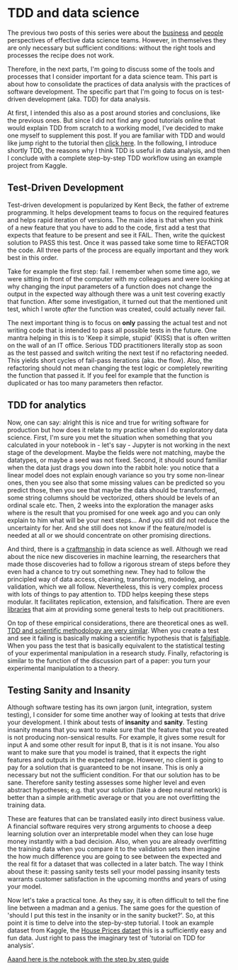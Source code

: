 # TDD and data science

The previous two posts of this series were about the [business](https://medium.com/@torokagoston/effective-data-science-teams-part-1-9f40c6bff275) and [people](https://medium.com/@torokagoston/effective-data-science-teams-part-2-6af6f7674be9) perspectives of effective data science teams. However, in themselves they are only necessary but sufficient conditions: without the right tools and processes the recipe does not work. 

Therefore, in the next parts, I'm going to discuss some of the tools and processes that I consider important for a data science team. This part is about how to consolidate the practices of data analysis with the practices of software development. The specific part that I'm going to focus on is test-driven development (aka. TDD) for data analysis. 

At first, I intended this also as a post around stories and conclusions, like the previous ones. But since I did not find any good tutorials online that would explain TDD from scratch to a working model, I've decided to make one myself to supplement this post. If you are familiar with TDD and would like jump right to the tutorial then [click here](https://nbviewer.jupyter.org/github/agostontorok/tdd_data_analysis/blob/master/TDD%20in%20data%20analysis%20-%20Step-by-step%20tutorial.ipynb). In the following, I introduce shortly TDD, the reasons why I think TDD is useful in data analysis, and then I conclude with a complete step-by-step TDD workflow using an example project from Kaggle.

## Test-Driven Development

Test-driven development is popularized by Kent Beck, the father of extreme programming. It helps development teams to focus on the required features and helps rapid iteration of versions. The main idea is that when you think of a new feature that you have to add to the code, first add a test that expects that feature to be present and see it FAIL. Then, write the quickest solution to PASS this test. Once it was passed take some time to REFACTOR the code. All three parts of the process are equally important and they work best in this order. 

Take for example the first step: fail. I remember when some time ago, we were sitting in front of the computer with my colleagues and were looking at why changing the input parameters of a function does not change the output in the expected way although there was a unit test covering exactly that function. After some investigation, it turned out that the mentioned unit test, which I wrote _after_ the function was created, could actually never fail. 

The next important thing is to focus on __only__ passing the actual test and not writing code that is intended to pass all possible tests in the future. One mantra helping in this is to 'Keep it simple, stupid' (KISS) that is often written on the wall of an IT office. Serious TDD practitioners literally stop as soon as the test passed and switch writing the next test if no refactoring needed. This yields short cycles of fail-pass iterations (aka. the flow). Also, the refactoring should not mean changing the test logic or completely rewriting the function that passed it. If you feel for example that the function is duplicated or has too many parameters then refactor. 

## TDD for analytics

Now, one can say: alright this is nice and true for writing software for production but how does it relate to my practice when I do exploratory data science. First, I'm sure you met the situation when something that you calculated in your notebook in - let's say - Jupyter is not working in the next stage of the development. Maybe the fields were not matching, maybe the datatypes, or maybe a seed was not fixed. Second, it should sound familiar when the data just drags you down into the rabbit hole: you notice that a linear model does not explain enough variance so you try some non-linear ones, then you see also that some missing values can be predicted so you predict those, then you see that maybe the data should be transformed, some string columns should be vectorized, others should be levels of an ordinal scale etc. Then, 2 weeks into the exploration the manager asks where is the result that you promised for one week ago and you can only explain to him what will be your next steps... And you still did not reduce the uncertainty for her. And she still does not know if the feature/model is needed at all or we should concentrate on other promising directions. 

And third, there is a [craftmanship](http://science.sciencemag.org/content/280/5366/1014.full?view=full) in data science as well. Although we read about the nice new discoveries in machine learning, the researchers that made those discoveries had to follow a rigorous stream of steps before they even had a chance to try out something new. They had to follow the principled way of data access, cleaning, transforming, modeling, and validation, which we all follow. Nevertheless, this is very complex process with lots of things to pay attention to. TDD helps keeping these steps modular. It facilitates replication, extension, and falsification. There are even [libraries](https://github.com/Thenerdstation/mltest) that aim at providing some general tests to help out pracititioners.  

On top of these empirical considerations, there are theoretical ones as well. [TDD and scientific methodology are very similar](https://www.oreilly.com/library/view/thoughtful-machine-learning/9781449374075/ch01.html). When you create a test and see it failing is basically making a scientific hypothesis that is [falsifiable](https://en.wikipedia.org/wiki/Falsifiability). When you pass the test that is basically equivalent to the statistical testing of your experimental manipulation in a research study. Finally, refactoring is similar to the function of the discussion part of a paper: you turn your experimental manipulation to a theory. 

## Testing Sanity and Insanity

Although software testing has its own jargon (unit, integration, system testing), I consider for some time another way of looking at tests that drive your development. I think about tests of __insanity__ and __sanity__. Testing insanity means that you want to make sure that the feature that you created is not producing non-sensical results. For example, it gives some result for input A and some other result for input B, that is it is not insane. You also want to make sure that you model is trained, that it expects the right features and outputs in the expected range. However, no client is going to pay for a solution that is guaranteed to be not insane. This is only a necessary but not the sufficient condition. For that our solution has to be sane. Therefore sanity testing assesses some higher level and even abstract hypotheses; e.g. that your solution (take a deep neural network) is better than a simple arithmetic average or that you are not overfitting the training data. 

These are features that can be translated easily into direct business value. A financial software requires very strong arguments to choose a deep learning solution over an interpretable model when they can lose huge money instantly with a bad decision. Also, when you are already overfitting the training data when you compare it to the validation sets then imagine the how much difference you are going to see between the expected and the real fit for a dataset that was collected in a later batch. The way I think about these it: passing sanity tests sell your model passing insanity tests warrants customer satisfaction in the upcoming months and years of using your model. 

Now let's take a practical tone. As they say, it is often difficult to tell the fine line between a madman and a genius. The same goes for the question of 'should I put this test in the insanity or in the sanity bucket?'. So, at this point it is time to delve into the step-by-step tutorial. I took an example dataset from Kaggle, the [House Prices dataet](https://www.kaggle.com/c/house-prices-advanced-regression-techniques) this is a sufficiently easy and fun data. Just right to pass the imaginary test of 'tutorial on TDD for analysis'. 

[Aaand here is the notebook with the step by step guide](https://nbviewer.jupyter.org/github/agostontorok/tdd_data_analysis/blob/master/TDD%20in%20data%20analysis%20-%20Step-by-step%20tutorial.ipynb#Step-by-step-TDD-in-a-data-science-task)
